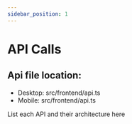 ```yaml
---
sidebar_position: 1
---
```


# API Calls

## Api file location:

- Desktop: src/frontend/api.ts
- Mobile: src/frontend/api.ts

List each API and their architecture here